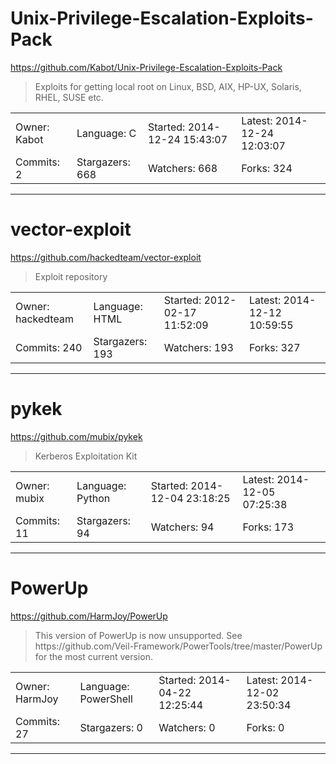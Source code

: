 # Unix-Privilege-Escalation-Exploits-Pack

https://github.com/Kabot/Unix-Privilege-Escalation-Exploits-Pack
<blockquote>
Exploits for getting local root on Linux, BSD, AIX, HP-UX, Solaris, RHEL, SUSE etc.
</blockquote>

<table>
<tr><td>Owner: Kabot</td>
    <td>Language: C</td>
    <td>Started: 2014-12-24 15:43:07</td>
    <td>Latest: 2014-12-24 12:03:07</td></tr>
<tr><td>Commits: 2</td>
    <td>Stargazers: 668</td>
    <td>Watchers: 668</td>
    <td>Forks: 324</td></tr>
</table>

---

# vector-exploit

https://github.com/hackedteam/vector-exploit
<blockquote>
Exploit repository
</blockquote>

<table>
<tr><td>Owner: hackedteam</td>
    <td>Language: HTML</td>
    <td>Started: 2012-02-17 11:52:09</td>
    <td>Latest: 2014-12-12 10:59:55</td></tr>
<tr><td>Commits: 240</td>
    <td>Stargazers: 193</td>
    <td>Watchers: 193</td>
    <td>Forks: 327</td></tr>
</table>

---

# pykek

https://github.com/mubix/pykek
<blockquote>
Kerberos Exploitation Kit
</blockquote>

<table>
<tr><td>Owner: mubix</td>
    <td>Language: Python</td>
    <td>Started: 2014-12-04 23:18:25</td>
    <td>Latest: 2014-12-05 07:25:38</td></tr>
<tr><td>Commits: 11</td>
    <td>Stargazers: 94</td>
    <td>Watchers: 94</td>
    <td>Forks: 173</td></tr>
</table>

---

# PowerUp

https://github.com/HarmJoy/PowerUp
<blockquote>
This version of PowerUp is now unsupported. See https://github.com/Veil-Framework/PowerTools/tree/master/PowerUp for the most current version.
</blockquote>

<table>
<tr><td>Owner: HarmJoy</td>
    <td>Language: PowerShell</td>
    <td>Started: 2014-04-22 12:25:44</td>
    <td>Latest: 2014-12-02 23:50:34</td></tr>
<tr><td>Commits: 27</td>
    <td>Stargazers: 0</td>
    <td>Watchers: 0</td>
    <td>Forks: 0</td></tr>
</table>

---

